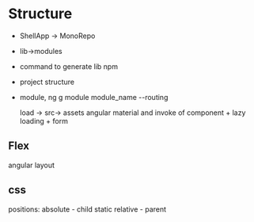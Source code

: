 # Structure
- ShellApp -> MonoRepo
- lib->modules
- command to generate lib npm
- project structure
- module, ng g module module_name --routing

  load ->
  src-> assets
angular material and invoke of component + lazy loading + form 

Flex
--
angular layout

css
---
positions: 
absolute - child
static
relative - parent
